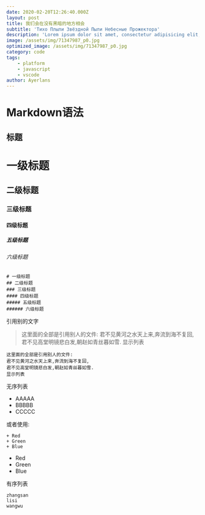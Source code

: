 ```yaml
---
date: 2020-02-20T12:26:40.000Z
layout: post
title: 我们会在没有黑暗的地方相会
subtitle: 'Тихо Плыли Звёздной Пыли Небесные Прожектора'
description: 'Lorem ipsum dolor sit amet, consectetur adipisicing elit, sed do eiusmod tempor incididunt ut labore et dolore magna aliqua.'
image: /assets/img/71347987_p0.jpg
optimized_image: /assets/img/71347987_p0.jpg
category: code
tags:
    - platform
    - javascript
    - vscode
author: Ayerlans
---  
```

  
#  Markdown语法
  
##  标题
  
#  一级标题
  
##  二级标题
  
###  三级标题
  
####  四级标题
  
#####  五级标题
  
######  六级标题
  
```
# 一级标题
## 二级标题
### 三级标题
#### 四级标题
##### 五级标题
###### 六级标题
```
引用别的文字
  
> 这里面的全部是引用别人的文件:
> 君不见黄河之水天上来,奔流到海不复回,
> 君不见高堂明镜悲白发,朝赵如青丝暮如雪.
> 显示列表
  
```
这里面的全部是引用别人的文件:
君不见黄河之水天上来,奔流到海不复回,
君不见高堂明镜悲白发,朝赵如青丝暮如雪.
显示列表
```
  
无序列表
  
* AAAAA
* BBBBB
* CCCCC
  
或者使用:
```
+ Red
+ Green
+ Blue
```
+ Red
+ Green
+ Blue
  
有序列表
  
    zhangsan
    lisi
    wangwu
  